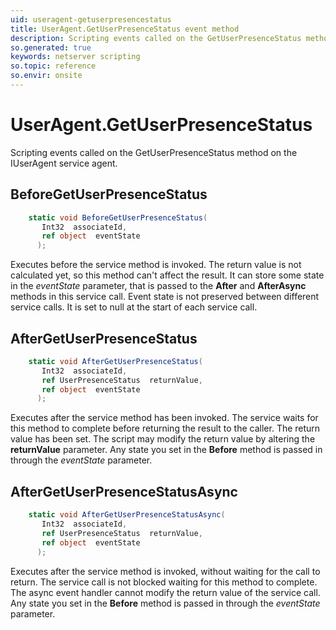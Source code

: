 ```yaml
---
uid: useragent-getuserpresencestatus
title: UserAgent.GetUserPresenceStatus event method
description: Scripting events called on the GetUserPresenceStatus method on the UserAgent service agent.
so.generated: true
keywords: netserver scripting
so.topic: reference
so.envir: onsite
---
```

# UserAgent.GetUserPresenceStatus

Scripting events called on the <see cref='M:IUserAgent.GetUserPresenceStatus'>GetUserPresenceStatus</see> method on the <see cref='IUserAgent'>IUserAgent</see>  service agent.

## BeforeGetUserPresenceStatus
```cs
    static void BeforeGetUserPresenceStatus(
       Int32  associateId,
       ref object  eventState
      );
```
Executes before the service method is invoked.
The return value is not calculated yet, so this method can't affect the result.
It can store some state in the *eventState* parameter, that is passed to the **After** and **AfterAsync** methods in this service call.
Event state is not preserved between different service calls. It is set to null at the start of each service call.
## AfterGetUserPresenceStatus
```cs
    static void AfterGetUserPresenceStatus(
       Int32  associateId,
       ref UserPresenceStatus  returnValue,
       ref object  eventState
      );
```
Executes after the service method has been invoked. The service waits for this method to complete before returning the result to the caller.
The return value has been set. The script may modify the return value by altering the **returnValue** parameter.
Any state you set in the **Before** method is passed in through the *eventState* parameter.
## AfterGetUserPresenceStatusAsync
```cs
    static void AfterGetUserPresenceStatusAsync(
       Int32  associateId,
       ref UserPresenceStatus  returnValue,
       ref object  eventState
      );
```
Executes after the service method is invoked, without waiting for the call to return.
The service call is not blocked waiting for this method to complete.
The async event handler cannot modify the return value of the service call.
Any state you set in the **Before** method is passed in through the *eventState* parameter.


